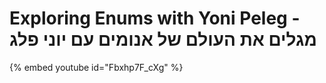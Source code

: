 # Exploring Enums with Yoni Peleg - מגלים את העולם של אנומים עם יוני פלג


{% embed youtube id="Fbxhp7F_cXg" %}
